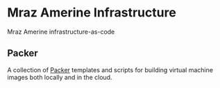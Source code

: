 # Mraz Amerine Infrastructure

Mraz Amerine infrastructure-as-code


## Packer

A collection of [Packer](https://github.com/hashicorp/packer) templates and scripts for building virtual machine images both locally and in the cloud.
